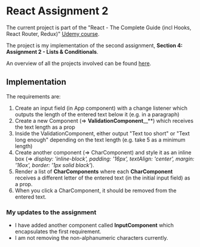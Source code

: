 # React Assignment 2

The current project is part of the "React - The Complete Guide (incl Hooks, React Router, Redux)" [Udemy course](https://www.udemy.com/course/react-the-complete-guide-incl-redux/).

The project is my implementation of the second assignment, **Section 4: Assignment 2 - Lists & Conditionals**.

An overview of all the projects involved can be found [here](https://github.com/mariamihai/udemy-react-overview).

## Implementation
The requirements are:
1. Create an input field (in App component) with a change listener which outputs the length of the entered text below it (e.g. in a paragraph)
2. Create a new Component (=> **ValidationComponent**__**) which receives the text length as a prop
3. Inside the ValidationComponent, either output "Text too short" or "Text long enough" depending on the text length (e.g. take 5 as a minimum length)
4. Create another component (=> CharComponent) and style it as an inline box (=> *display: 'inline-block', padding: '16px', textAlign: 'center', margin: '16ox', border: '1px solid black'*).
5. Render a list of **CharComponents** where each **CharComponent** receives a different letter of the entered text (in the initial input field) as a prop.
6. When you click a CharComponent, it should be removed from the entered text.

### My updates to the assignment
- I have added another component called **InputComponent** which encapsulates the first requirement.
- I am not removing the non-alphanumeric characters currently.